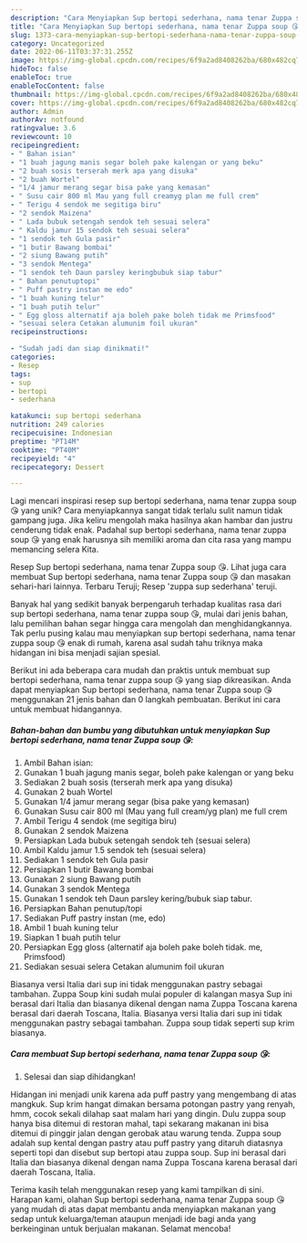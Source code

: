 ```yaml
---
description: "Cara Menyiapkan Sup bertopi sederhana, nama tenar Zuppa soup 😘 yang Enak"
title: "Cara Menyiapkan Sup bertopi sederhana, nama tenar Zuppa soup 😘 yang Enak"
slug: 1373-cara-menyiapkan-sup-bertopi-sederhana-nama-tenar-zuppa-soup-yang-enak
category: Uncategorized
date: 2022-06-11T03:37:31.255Z
image: https://img-global.cpcdn.com/recipes/6f9a2ad8408262ba/680x482cq70/sup-bertopi-sederhana-nama-tenar-zuppa-soup-foto-resep-utama.jpg
hideToc: false
enableToc: true
enableTocContent: false
thumbnail: https://img-global.cpcdn.com/recipes/6f9a2ad8408262ba/680x482cq70/sup-bertopi-sederhana-nama-tenar-zuppa-soup-foto-resep-utama.jpg
cover: https://img-global.cpcdn.com/recipes/6f9a2ad8408262ba/680x482cq70/sup-bertopi-sederhana-nama-tenar-zuppa-soup-foto-resep-utama.jpg
author: Admin
authorAv: notfound
ratingvalue: 3.6
reviewcount: 10
recipeingredient:
- " Bahan isian"
- "1 buah jagung manis segar boleh pake kalengan or yang beku"
- "2 buah sosis terserah merk apa yang disuka"
- "2 buah Wortel"
- "1/4 jamur merang segar bisa pake yang kemasan"
- " Susu cair 800 ml Mau yang full creamyg plan me full crem"
- " Terigu 4 sendok me segitiga biru"
- "2 sendok Maizena"
- " Lada bubuk setengah sendok teh sesuai selera"
- " Kaldu jamur 15 sendok teh sesuai selera"
- "1 sendok teh Gula pasir"
- "1 butir Bawang bombai"
- "2 siung Bawang putih"
- "3 sendok Mentega"
- "1 sendok teh Daun parsley keringbubuk siap tabur"
- " Bahan penutuptopi"
- " Puff pastry instan me edo"
- "1 buah kuning telur"
- "1 buah putih telur"
- " Egg gloss alternatif aja boleh pake boleh tidak me Primsfood"
- "sesuai selera Cetakan alumunim foil ukuran"
recipeinstructions:

- "Sudah jadi dan siap dinikmati!"
categories:
- Resep
tags:
- sup
- bertopi
- sederhana

katakunci: sup bertopi sederhana 
nutrition: 249 calories
recipecuisine: Indonesian
preptime: "PT14M"
cooktime: "PT40M"
recipeyield: "4"
recipecategory: Dessert

---
```





Lagi mencari inspirasi resep sup bertopi sederhana, nama tenar zuppa soup 😘 yang unik? Cara menyiapkannya sangat tidak terlalu sulit namun tidak gampang juga. Jika keliru mengolah maka hasilnya akan hambar dan justru cenderung tidak enak. Padahal sup bertopi sederhana, nama tenar zuppa soup 😘 yang enak harusnya sih memiliki aroma dan cita rasa yang mampu memancing selera Kita.





Resep Sup bertopi sederhana, nama tenar Zuppa soup 😘. Lihat juga cara membuat Sup bertopi sederhana, nama tenar Zuppa soup 😘 dan masakan sehari-hari lainnya. Terbaru Teruji; Resep &#39;zuppa sup sederhana&#39; teruji.

Banyak hal yang sedikit banyak berpengaruh terhadap kualitas rasa dari sup bertopi sederhana, nama tenar zuppa soup 😘, mulai dari jenis bahan, lalu pemilihan bahan segar hingga cara mengolah dan menghidangkannya. Tak perlu pusing kalau mau menyiapkan sup bertopi sederhana, nama tenar zuppa soup 😘 enak di rumah, karena asal sudah tahu triknya maka hidangan ini bisa menjadi sajian spesial.






Berikut ini ada beberapa cara mudah dan praktis untuk membuat sup bertopi sederhana, nama tenar zuppa soup 😘 yang siap dikreasikan. Anda dapat menyiapkan Sup bertopi sederhana, nama tenar Zuppa soup 😘 menggunakan 21 jenis bahan dan 0 langkah pembuatan. Berikut ini cara untuk membuat hidangannya.

<!--inarticleads1-->

##### Bahan-bahan dan bumbu yang dibutuhkan untuk menyiapkan Sup bertopi sederhana, nama tenar Zuppa soup 😘:

1. Ambil  Bahan isian:
1. Gunakan 1 buah jagung manis segar, boleh pake kalengan or yang beku
1. Sediakan 2 buah sosis (terserah merk apa yang disuka)
1. Gunakan 2 buah Wortel
1. Gunakan 1/4 jamur merang segar (bisa pake yang kemasan)
1. Gunakan  Susu cair 800 ml (Mau yang full cream/yg plan) me full crem
1. Ambil  Terigu 4 sendok (me segitiga biru)
1. Gunakan 2 sendok Maizena
1. Persiapkan  Lada bubuk setengah sendok teh (sesuai selera)
1. Ambil  Kaldu jamur 1.5 sendok teh (sesuai selera)
1. Sediakan 1 sendok teh Gula pasir
1. Persiapkan 1 butir Bawang bombai
1. Gunakan 2 siung Bawang putih
1. Gunakan 3 sendok Mentega
1. Gunakan 1 sendok teh Daun parsley kering/bubuk siap tabur.
1. Persiapkan  Bahan penutup/topi
1. Sediakan  Puff pastry instan (me, edo)
1. Ambil 1 buah kuning telur
1. Siapkan 1 buah putih telur
1. Persiapkan  Egg gloss (alternatif aja boleh pake boleh tidak. me, Primsfood)
1. Sediakan sesuai selera Cetakan alumunim foil ukuran


Biasanya versi Italia dari sup ini tidak menggunakan pastry sebagai tambahan. Zuppa Soup kini sudah mulai populer di kalangan masya Sup ini berasal dari Italia dan biasanya dikenal dengan nama Zuppa Toscana karena berasal dari daerah Toscana, Italia. Biasanya versi Italia dari sup ini tidak menggunakan pastry sebagai tambahan. Zuppa soup tidak seperti sup krim biasanya. 

<!--inarticleads2-->

##### Cara membuat Sup bertopi sederhana, nama tenar Zuppa soup 😘:


1. Selesai dan siap dihidangkan!

Hidangan ini menjadi unik karena ada puff pastry yang mengembang di atas mangkuk. Sup krim hangat dimakan bersama potongan pastry yang renyah, hmm, cocok sekali dilahap saat malam hari yang dingin. Dulu zuppa soup hanya bisa ditemui di restoran mahal, tapi sekarang makanan ini bisa ditemui di pinggir jalan dengan gerobak atau warung tenda. Zuppa soup adalah sup kental dengan pastry atau puff pastry yang ditaruh diatasnya seperti topi dan disebut sup bertopi atau zuppa soup. Sup ini berasal dari Italia dan biasanya dikenal dengan nama Zuppa Toscana karena berasal dari daerah Toscana, Italia. 

Terima kasih telah menggunakan resep yang kami tampilkan di sini. Harapan kami, olahan Sup bertopi sederhana, nama tenar Zuppa soup 😘 yang mudah di atas dapat membantu anda menyiapkan makanan yang sedap untuk keluarga/teman ataupun menjadi ide bagi anda yang berkeinginan untuk berjualan makanan. Selamat mencoba!
